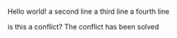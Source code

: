 Hello world!
a second line
a third line
a fourth line

is this a conflict?
The conflict has been solved